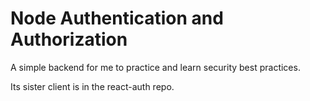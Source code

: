 # Node Authentication and Authorization

A simple backend for me to practice and learn security best practices.

Its sister client is in the react-auth repo.
